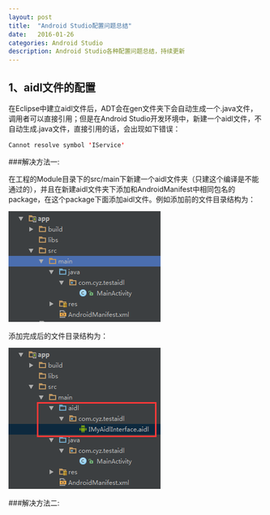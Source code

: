 ```yaml
---
layout: post
title:  "Android Studio配置问题总结"
date:   2016-01-26
categories: Android Studio
description: Android Studio各种配置问题总结，持续更新
---
```


## 1、aidl文件的配置

在Eclipse中建立aidl文件后，ADT会在gen文件夹下会自动生成一个.java文件，调用者可以直接引用；但是在Android Studio开发环境中，新建一个aidl文件，不自动生成.java文件，直接引用的话，会出现如下错误：

```java
Cannot resolve symbol 'IService'
```

###解决方法一:

在工程的Module目录下的src/main下新建一个aidl文件夹（只建这个编译是不能通过的），并且在新建aidl文件夹下添加和AndroidManifest中相同包名的package，在这个package下面添加aidl文件。例如添加前的文件目录结构为：

![](/images/posts/android/android-studio-config1.png)

添加完成后的文件目录结构为：

![](/images/posts/android/android-studio-config2.png)

###解决方法二:


